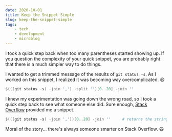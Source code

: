 ```yaml
---
date: 2020-10-01
title: Keep the Snippet Simple
slug: keep-the-snippet-simple
tags:
    - tech
    - development
    - microblog
---
```


I took a quick step back when too many parentheses started showing up.
If you question the complexity of your quick snippet, you are probably right that there is a much simpler way to do things.

I wanted to get a trimmed message of the results of `git status -s`.
As I worked on this snippet, I realized it was becoming way overcomplicated. 😆

```powershell
$(((git status -s) -join ',') -split '')[0..20] -join ''
```

I knew my experimentation was going down the wrong road, so I took a quick step back to see what someone else did.
Sure enough, [Stack Overflow](https://stackoverflow.com/a/30856340/68698) provided me a snippet.

```powershell
$(((git status -s) -join ','))[0..20] -join ''     # returns the string '12345'
```

Moral of the story... there's always someone smarter on Stack Overflow. 😆

